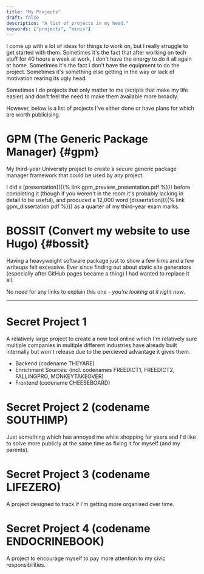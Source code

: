 ```yaml
---
title: "My Projects"
draft: false
description: "A list of projects in my head."
keywords: ["projects", "minis"]
---
```

I come up with a lot of ideas for things to work on, but I really struggle to get started with them.  Sometimes it's the fact that after working on tech stuff for 40 hours a week at work, I don't have the energy to do it all again at home.  Sometimes it's the fact I don't have the equipment to do the project.  Sometimes it's something else getting in the way or lack of motivation rearing its ugly head.

Sometimes I do projects that only matter to me (scripts that make my life easier) and don't feel the need to make them available more broadly.

However, below is a list of projects I've either done or have plans for which are worth publicising.

# GPM (The Generic Package Manager) {#gpm}

My third-year University project to create a secure generic package manager framework that could be used by any project.

I did a [presentation]({{% link gpm_preview_presentation.pdf %}}) before completing it (though if you weren't in the room it's probably lacking in detail to be useful), and produced a 12,000 word [dissertation]({{% link gpm_dissertation.pdf %}}) as a quarter of my third-year exam marks.

# BOSSIT (Convert my website to use Hugo) {#bossit}

Having a heavyweight software package just to show a few links and a few writeups felt excessive.  Ever since finding out about static site generators (especially after GitHub pages became a thing) I had wanted to replace it all.

No need for any links to explain this one - *you're looking at it right now*.

---

# Secret Project 1

A relatively large project to create a new tool online which I'm relatively sure multiple companies in multiple different industries have already built internally but won't release due to the percieved advantage it gives them.

* Backend (codename THEYARE)
* Enrichment Sources: (incl. codenames FREEDICT1, FREEDICT2, FALLINGPRO, MONKEYTAKEOVER)
* Frontend (codename CHEESEBOARD)

# Secret Project 2 (codename SOUTHIMP)

Just something which has annoyed me while shopping for years and I'd like to solve more publicly at the same time as fixing it for myself (and my parents).

# Secret Project 3 (codename LIFEZERO)

A project designed to track if I'm getting more organised over time.

# Secret Project 4 (codename ENDOCRINEBOOK)

A project to encourage myself to pay more attention to my civic responsibilities.